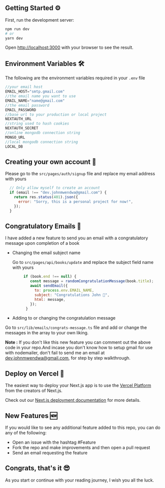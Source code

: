 ## Getting Started ⚙

First, run the development server:

```bash
npm run dev
# or
yarn dev
```

Open [http://localhost:3000](http://localhost:3000) with your browser to see the result.


## Environment Variables 🛠
The following are the environment variables required in your `.env` file
```js
//your email host
EMAIL_HOST="smtp.gmail.com"
//the email name you want to use 
EMAIL_NAME="name@gmail.com"
//the email password 
EMAIL_PASSWORD
//base url to your production or local project
NEXTAUTH_URL
//string used to hash cookies
NEXTAUTH_SECRET
//online mongodb connection string
MONGO_URL 
//local mongodb connection string
LOCAL_DB 
```

## Creating your own account 🚗
Please go to the `src/pages/auth/signup` file and replace my email address with yours

```js
  // Only allow myself to create an account
  if (email !== "dev.johnmwendwa@gmail.com") {
    return res.status(401).json({
      error: "Sorry, this is a personal project for now!",
    });
  }
```
## Congratulatory Emails 📩
I have added a new feature to send you an email with a congratulatory message upon completion of a book

- Changing the email subject name
  
    Go to `src/pages/api/books/update` and replace the subject field name with yours 
    ```js
         if (book.end !== null) {
            const message = randomCongratulationMessage(book.title);
            await sendEmail({
              to: process.env.EMAIL_NAME,
              subject: "Congratulations John 🎉",
              html: message,
            });
          }
    ```

-   Adding to or changing the congratulation message
  
Go to `src/lib/emails/congrats-message.ts` file and add or change the messages in the array to your own liking.

**Note :** If you don't like this new feature you can comment out the above code in your repo.And incase you don't know how to setup gmail for use with nodemailer, don't fail to send me an email at <a href="mailto:dev.johnmwendwa@gmail.com">dev.johnmwendwa@gmail.com</a>, for step by step walkthrough. 

## Deploy on Vercel 🚀

The easiest way to deploy your Next.js app is to use the [Vercel Platform](https://vercel.com/new?utm_medium=default-template&filter=next.js&utm_source=create-next-app&utm_campaign=create-next-app-readme) from the creators of Next.js.

Check out our [Next.js deployment documentation](https://nextjs.org/docs/deployment) for more details.


## New Features 🆕
If you would like to see any additional feature added to this repo, you can do any of the following:
- Open an issue with the  hashtag #Feature
- Fork the repo and make improvements and then open a pull request
- Send an email requesting the feature

## Congrats, that's it 😎
As you start or continue with your reading journey, I wish you all the luck.
